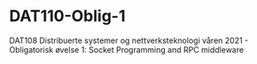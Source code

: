 # DAT110-Oblig-1

DAT108 Distribuerte systemer og nettverksteknologi våren 2021 - Obligatorisk øvelse 1: Socket Programming and RPC middleware